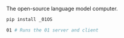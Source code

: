 The open-source language model computer.

```bash
pip install _01OS
```

```bash
01 # Runs the 01 server and client
```
